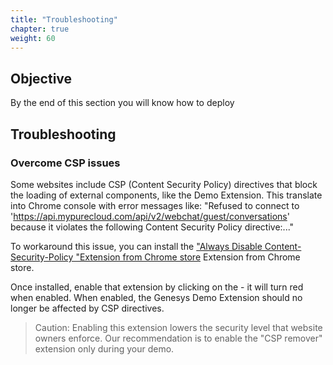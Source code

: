 ```yaml
---
title: "Troubleshooting"
chapter: true
weight: 60
---
```


## Objective

By the end of this section you will know how to deploy

## Troubleshooting

### Overcome CSP issues
Some websites include CSP (Content Security Policy) directives that block the loading of external components, like the Demo Extension.
This translate into Chrome console with error messages like:
"Refused to connect to 'https://api.mypurecloud.com/api/v2/webchat/guest/conversations' because it violates the following Content Security Policy directive:..." 

To workaround this issue, you can install the ["Always Disable Content-Security-Policy "Extension from Chrome store](https://chrome.google.com/webstore/detail/always-disable-content-se/ffelghdomoehpceihalcnbmnodohkibj) Extension from Chrome store.

Once installed, enable that extension by clicking on the   - it will turn red when enabled. When enabled, the Genesys Demo Extension should no longer be affected by CSP directives.

>Caution: Enabling this extension lowers the security level that website owners enforce. Our recommendation is to enable the "CSP remover" extension only during your demo.

